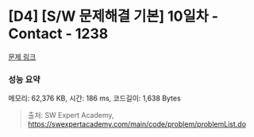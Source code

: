 # [D4] [S/W 문제해결 기본] 10일차 - Contact - 1238 

[문제 링크](https://swexpertacademy.com/main/code/problem/problemDetail.do?contestProbId=AV15B1cKAKwCFAYD) 

### 성능 요약

메모리: 62,376 KB, 시간: 186 ms, 코드길이: 1,638 Bytes



> 출처: SW Expert Academy, https://swexpertacademy.com/main/code/problem/problemList.do